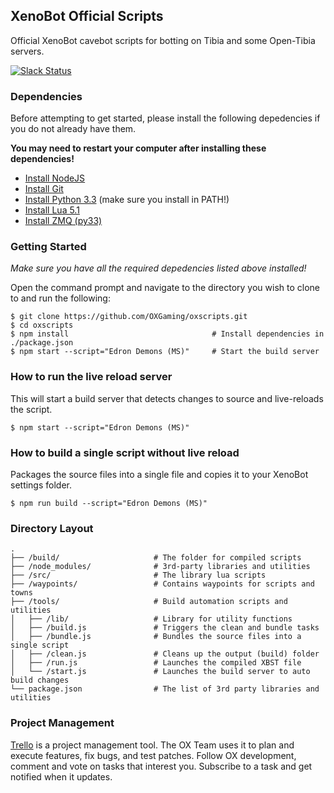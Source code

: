 ## XenoBot Official Scripts

Official XenoBot cavebot scripts for botting on Tibia and some Open-Tibia servers.

[![Slack Status](https://ox-slackin.herokuapp.com/badge.svg)](http://slack.xenobot.net)

### Dependencies
Before attempting to get started, please install the following depedencies if you do not already have them.

**You may need to restart your computer after installing these dependencies!**

- [Install NodeJS](https://nodejs.org/en/)
- [Install Git](https://git-scm.com/download/win)
- [Install Python 3.3](http://www.python.org/ftp/python/3.3.5/python-3.3.5.amd64.msi) (make sure you install in PATH!)
- [Install Lua 5.1](https://github.com/rjpcomputing/luaforwindows/releases/download/v5.1.4-49/LuaForWindows_v5.1.4-49.exe)
- [Install ZMQ (py33)](https://github.com/downloads/zeromq/pyzmq/pyzmq-2.2.0.1.win-amd64-py3.3.msi)


### Getting Started

*Make sure you have all the required depedencies listed above installed!*

Open the command prompt and navigate to the directory you wish to clone to and run the following:

```shell
$ git clone https://github.com/OXGaming/oxscripts.git
$ cd oxscripts
$ npm install                                # Install dependencies in ./package.json
$ npm start --script="Edron Demons (MS)"     # Start the build server
```

### How to run the live reload server
This will start a build server that detects changes to source and live-reloads the script.

```shell
$ npm start --script="Edron Demons (MS)"
```

### How to build a single script without live reload
Packages the source files into a single file and copies it to your XenoBot settings folder.

```shell
$ npm run build --script="Edron Demons (MS)"
```

### Directory Layout

```
.
├── /build/                     # The folder for compiled scripts
├── /node_modules/              # 3rd-party libraries and utilities
├── /src/                       # The library lua scripts
├── /waypoints/                 # Contains waypoints for scripts and towns
├── /tools/                     # Build automation scripts and utilities
│   ├── /lib/                   # Library for utility functions
│   ├── /build.js               # Triggers the clean and bundle tasks
│   ├── /bundle.js              # Bundles the source files into a single script
│   ├── /clean.js               # Cleans up the output (build) folder
│   ├── /run.js                 # Launches the compiled XBST file
│   └── /start.js               # Launches the build server to auto build changes
└── package.json                # The list of 3rd party libraries and utilities
```

### Project Management
[Trello](https://trello.com/b/3bo3eJH4/ox-scripts) is a project management tool.
The OX Team uses it to plan and execute features, fix bugs, and test patches.
Follow OX development, comment and vote on tasks that interest you.
Subscribe to a task and get notified when it updates.
